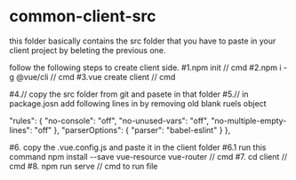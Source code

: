# common-client-src
this folder basically contains the src folder that you have to paste in your client project by beleting the previous one.

follow the following steps to create client side.
#1.npm init                        // cmd
#2.npm i -g @vue/cli               // cmd
#3.vue create client               // cmd

#4.// copy the src folder from git and pasete in that folder
#5.// in package.josn add following lines in by removing old blank ruels object

  "rules": {
      "no-console": "off",
      "no-unused-vars": "off",
      "no-multiple-empty-lines": "off"
    },
    "parserOptions": {
      "parser": "babel-eslint"
    }
  },
  
 #6. copy the .vue.config.js and paste it in the client folder
 #6.1   run this command
  npm install --save vue-resource vue-router  // cmd
 #7. cd client                             // cmd
 #8. npm run serve                        // cmd to run file
